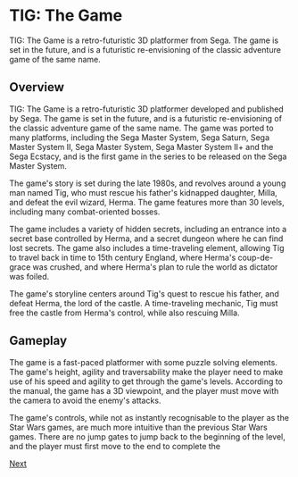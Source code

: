 # TIG: The Game

TIG: The Game is a retro-futuristic 3D platformer from Sega. The game is set in the future, and is a futuristic re-envisioning of the classic adventure game of the same name.

## Overview

TIG: The Game is a retro-futuristic 3D platformer developed and published by Sega. The game is set in the future, and is a futuristic re-envisioning of the classic adventure game of the same name. The game was ported to many platforms, including the Sega Master System, Sega Saturn, Sega Master System II, Sega Master System, Sega Master System II+ and the Sega Ecstacy, and is the first game in the series to be released on the Sega Master System.

The game's story is set during the late 1980s, and revolves around a young man named Tig, who must rescue his father's kidnapped daughter, Milla, and defeat the evil wizard, Herma. The game features more than 30 levels, including many combat-oriented bosses.

The game includes a variety of hidden secrets, including an entrance into a secret base controlled by Herma, and a secret dungeon where he can find lost secrets. The game also includes a time-traveling element, allowing Tig to travel back in time to 15th century England, where Herma's coup-de-grace was crushed, and where Herma's plan to rule the world as dictator was foiled.

The game's storyline centers around Tig's quest to rescue his father, and defeat Herma, the lord of the castle. A time-traveling mechanic, Tig must free the castle from Herma's control, while also rescuing Milla.

## Gameplay

The game is a fast-paced platformer with some puzzle solving elements. The game's height, agility and traversability make the player need to make use of his speed and agility to get through the game's levels. According to the manual, the game has a 3D viewpoint, and the player must move with the camera to avoid the enemy's attacks.

The game's controls, while not as instantly recognisable to the player as the Star Wars games, are much more intuitive than the previous Star Wars games. There are no jump gates to jump back to the beginning of the level, and the player must first move to the end to complete the

[Next](285.md)